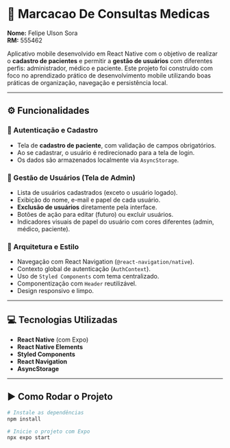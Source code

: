 # 🏥 Marcacao De Consultas Medicas

**Nome:** Felipe Ulson Sora  
**RM:** 555462

Aplicativo mobile desenvolvido em React Native com o objetivo de realizar o **cadastro de pacientes** e permitir a **gestão de usuários** com diferentes perfis: administrador, médico e paciente. Este projeto foi construído com foco no aprendizado prático de desenvolvimento mobile utilizando boas práticas de organização, navegação e persistência local.

---

## ⚙️ Funcionalidades

### 🔐 Autenticação e Cadastro
- Tela de **cadastro de paciente**, com validação de campos obrigatórios.
- Ao se cadastrar, o usuário é redirecionado para a tela de login.
- Os dados são armazenados localmente via `AsyncStorage`.

### 👥 Gestão de Usuários (Tela de Admin)
- Lista de usuários cadastrados (exceto o usuário logado).
- Exibição do nome, e-mail e papel de cada usuário.
- **Exclusão de usuários** diretamente pela interface.
- Botões de ação para editar (futuro) ou excluir usuários.
- Indicadores visuais de papel do usuário com cores diferentes (admin, médico, paciente).

### 🧱 Arquitetura e Estilo
- Navegação com React Navigation (`@react-navigation/native`).
- Contexto global de autenticação (`AuthContext`).
- Uso de `Styled Components` com tema centralizado.
- Componentização com `Header` reutilizável.
- Design responsivo e limpo.

---

## 💻 Tecnologias Utilizadas

- **React Native** (com Expo)
- **React Native Elements**
- **Styled Components**
- **React Navigation**
- **AsyncStorage**

---

## ▶️ Como Rodar o Projeto

```bash
# Instale as dependências
npm install

# Inicie o projeto com Expo
npx expo start